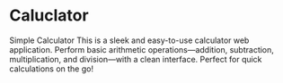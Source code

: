 # Caluclator
Simple Calculator
This is a sleek and easy-to-use calculator web application. Perform basic arithmetic operations—addition, subtraction, multiplication, and division—with a clean interface. Perfect for quick calculations on the go!
